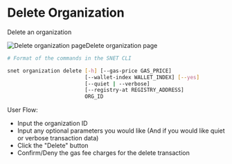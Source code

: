# Delete Organization

Delete an organization

![Delete organization page](/assets/images/products/AIMarketplace/TUI/DeleteOrganizationPage.webp)Delete organization page

```bash
# Format of the commands in the SNET CLI

snet organization delete [-h] [--gas-price GAS_PRICE]
                         [--wallet-index WALLET_INDEX] [--yes]
                         [--quiet | --verbose]
                         [--registry-at REGISTRY_ADDRESS]
                         ORG_ID
```

User Flow:

* Input the organization ID
* Input any optional parameters you would like (And if you would like quiet or verbose transaction data)
* Click the "Delete" button
* Confirm/Deny the gas fee charges for the delete transaction
